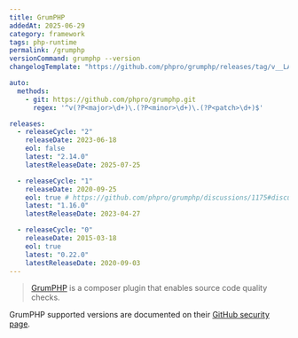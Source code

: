 ```yaml
---
title: GrumPHP
addedAt: 2025-06-29
category: framework
tags: php-runtime
permalink: /grumphp
versionCommand: grumphp --version
changelogTemplate: "https://github.com/phpro/grumphp/releases/tag/v__LATEST__"

auto:
  methods:
    - git: https://github.com/phpro/grumphp.git
      regex: '^v(?P<major>\d+)\.(?P<minor>\d+)\.(?P<patch>\d+)$'

releases:
  - releaseCycle: "2"
    releaseDate: 2023-06-18
    eol: false
    latest: "2.14.0"
    latestReleaseDate: 2025-07-25

  - releaseCycle: "1"
    releaseDate: 2020-09-25
    eol: true # https://github.com/phpro/grumphp/discussions/1175#discussioncomment-13609368
    latest: "1.16.0"
    latestReleaseDate: 2023-04-27

  - releaseCycle: "0"
    releaseDate: 2015-03-18
    eol: true
    latest: "0.22.0"
    latestReleaseDate: 2020-09-03
---
```


> [GrumPHP](https://github.com/phpro/grumphp) is a composer plugin that enables source code quality checks.

GrumPHP supported versions are documented on their [GitHub security page](https://github.com/phpro/grumphp/security).
